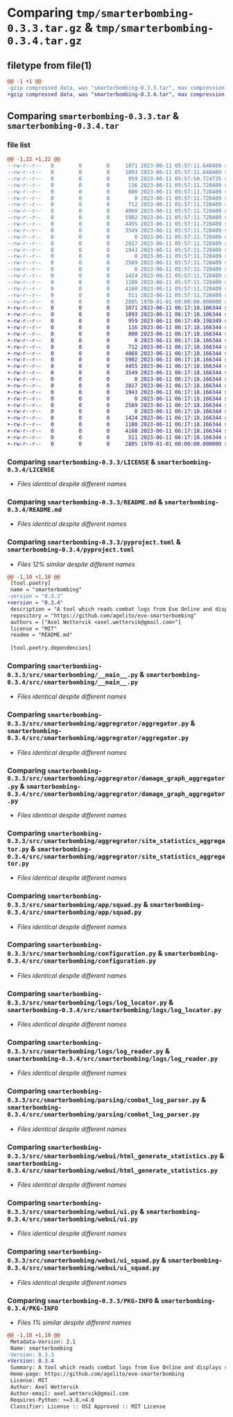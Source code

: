 # Comparing `tmp/smarterbombing-0.3.3.tar.gz` & `tmp/smarterbombing-0.3.4.tar.gz`

## filetype from file(1)

```diff
@@ -1 +1 @@
-gzip compressed data, was "smarterbombing-0.3.3.tar", max compression
+gzip compressed data, was "smarterbombing-0.3.4.tar", max compression
```

## Comparing `smarterbombing-0.3.3.tar` & `smarterbombing-0.3.4.tar`

### file list

```diff
@@ -1,22 +1,22 @@
--rw-r--r--   0        0        0     1071 2023-06-11 05:57:11.648409 smarterbombing-0.3.3/LICENSE
--rw-r--r--   0        0        0     1893 2023-06-11 05:57:11.648409 smarterbombing-0.3.3/README.md
--rw-r--r--   0        0        0      959 2023-06-11 05:57:50.724735 smarterbombing-0.3.3/pyproject.toml
--rw-r--r--   0        0        0      116 2023-06-11 05:57:11.728409 smarterbombing-0.3.3/src/smarterbombing/__init__.py
--rw-r--r--   0        0        0      800 2023-06-11 05:57:11.728409 smarterbombing-0.3.3/src/smarterbombing/__main__.py
--rw-r--r--   0        0        0        0 2023-06-11 05:57:11.728409 smarterbombing-0.3.3/src/smarterbombing/aggregrator/__init__.py
--rw-r--r--   0        0        0      712 2023-06-11 05:57:11.728409 smarterbombing-0.3.3/src/smarterbombing/aggregrator/aggregator.py
--rw-r--r--   0        0        0     4060 2023-06-11 05:57:11.728409 smarterbombing-0.3.3/src/smarterbombing/aggregrator/damage_graph_aggregator.py
--rw-r--r--   0        0        0     5902 2023-06-11 05:57:11.728409 smarterbombing-0.3.3/src/smarterbombing/aggregrator/site_statistics_aggregator.py
--rw-r--r--   0        0        0     4455 2023-06-11 05:57:11.728409 smarterbombing-0.3.3/src/smarterbombing/app/squad.py
--rw-r--r--   0        0        0     3549 2023-06-11 05:57:11.728409 smarterbombing-0.3.3/src/smarterbombing/configuration.py
--rw-r--r--   0        0        0        0 2023-06-11 05:57:11.728409 smarterbombing-0.3.3/src/smarterbombing/logs/__init__.py
--rw-r--r--   0        0        0     2817 2023-06-11 05:57:11.728409 smarterbombing-0.3.3/src/smarterbombing/logs/log_locator.py
--rw-r--r--   0        0        0     1943 2023-06-11 05:57:11.728409 smarterbombing-0.3.3/src/smarterbombing/logs/log_reader.py
--rw-r--r--   0        0        0        0 2023-06-11 05:57:11.728409 smarterbombing-0.3.3/src/smarterbombing/parsing/__init__.py
--rw-r--r--   0        0        0     2589 2023-06-11 05:57:11.728409 smarterbombing-0.3.3/src/smarterbombing/parsing/combat_log_parser.py
--rw-r--r--   0        0        0        0 2023-06-11 05:57:11.728409 smarterbombing-0.3.3/src/smarterbombing/webui/__init__.py
--rw-r--r--   0        0        0     1424 2023-06-11 05:57:11.728409 smarterbombing-0.3.3/src/smarterbombing/webui/html_generate_statistics.py
--rw-r--r--   0        0        0     1180 2023-06-11 05:57:11.728409 smarterbombing-0.3.3/src/smarterbombing/webui/ui.py
--rw-r--r--   0        0        0     4160 2023-06-11 05:57:11.728409 smarterbombing-0.3.3/src/smarterbombing/webui/ui_squad.py
--rw-r--r--   0        0        0      511 2023-06-11 05:57:11.728409 smarterbombing-0.3.3/src/smarterbombing/webui/ui_squads.py
--rw-r--r--   0        0        0     2805 1970-01-01 00:00:00.000000 smarterbombing-0.3.3/PKG-INFO
+-rw-r--r--   0        0        0     1071 2023-06-11 06:17:18.106344 smarterbombing-0.3.4/LICENSE
+-rw-r--r--   0        0        0     1893 2023-06-11 06:17:18.106344 smarterbombing-0.3.4/README.md
+-rw-r--r--   0        0        0      959 2023-06-11 06:17:49.198349 smarterbombing-0.3.4/pyproject.toml
+-rw-r--r--   0        0        0      116 2023-06-11 06:17:18.166344 smarterbombing-0.3.4/src/smarterbombing/__init__.py
+-rw-r--r--   0        0        0      800 2023-06-11 06:17:18.166344 smarterbombing-0.3.4/src/smarterbombing/__main__.py
+-rw-r--r--   0        0        0        0 2023-06-11 06:17:18.166344 smarterbombing-0.3.4/src/smarterbombing/aggregrator/__init__.py
+-rw-r--r--   0        0        0      712 2023-06-11 06:17:18.166344 smarterbombing-0.3.4/src/smarterbombing/aggregrator/aggregator.py
+-rw-r--r--   0        0        0     4060 2023-06-11 06:17:18.166344 smarterbombing-0.3.4/src/smarterbombing/aggregrator/damage_graph_aggregator.py
+-rw-r--r--   0        0        0     5902 2023-06-11 06:17:18.166344 smarterbombing-0.3.4/src/smarterbombing/aggregrator/site_statistics_aggregator.py
+-rw-r--r--   0        0        0     4455 2023-06-11 06:17:18.166344 smarterbombing-0.3.4/src/smarterbombing/app/squad.py
+-rw-r--r--   0        0        0     3549 2023-06-11 06:17:18.166344 smarterbombing-0.3.4/src/smarterbombing/configuration.py
+-rw-r--r--   0        0        0        0 2023-06-11 06:17:18.166344 smarterbombing-0.3.4/src/smarterbombing/logs/__init__.py
+-rw-r--r--   0        0        0     2817 2023-06-11 06:17:18.166344 smarterbombing-0.3.4/src/smarterbombing/logs/log_locator.py
+-rw-r--r--   0        0        0     1943 2023-06-11 06:17:18.166344 smarterbombing-0.3.4/src/smarterbombing/logs/log_reader.py
+-rw-r--r--   0        0        0        0 2023-06-11 06:17:18.166344 smarterbombing-0.3.4/src/smarterbombing/parsing/__init__.py
+-rw-r--r--   0        0        0     2589 2023-06-11 06:17:18.166344 smarterbombing-0.3.4/src/smarterbombing/parsing/combat_log_parser.py
+-rw-r--r--   0        0        0        0 2023-06-11 06:17:18.166344 smarterbombing-0.3.4/src/smarterbombing/webui/__init__.py
+-rw-r--r--   0        0        0     1424 2023-06-11 06:17:18.166344 smarterbombing-0.3.4/src/smarterbombing/webui/html_generate_statistics.py
+-rw-r--r--   0        0        0     1180 2023-06-11 06:17:18.166344 smarterbombing-0.3.4/src/smarterbombing/webui/ui.py
+-rw-r--r--   0        0        0     4160 2023-06-11 06:17:18.166344 smarterbombing-0.3.4/src/smarterbombing/webui/ui_squad.py
+-rw-r--r--   0        0        0      511 2023-06-11 06:17:18.166344 smarterbombing-0.3.4/src/smarterbombing/webui/ui_squads.py
+-rw-r--r--   0        0        0     2805 1970-01-01 00:00:00.000000 smarterbombing-0.3.4/PKG-INFO
```

### Comparing `smarterbombing-0.3.3/LICENSE` & `smarterbombing-0.3.4/LICENSE`

 * *Files identical despite different names*

### Comparing `smarterbombing-0.3.3/README.md` & `smarterbombing-0.3.4/README.md`

 * *Files identical despite different names*

### Comparing `smarterbombing-0.3.3/pyproject.toml` & `smarterbombing-0.3.4/pyproject.toml`

 * *Files 12% similar despite different names*

```diff
@@ -1,10 +1,10 @@
 [tool.poetry]
 name = "smarterbombing"
-version = "0.3.3"
+version = "0.3.4"
 description = "A tool which reads combat logs from Eve Online and displays statistics."
 repository = "https://github.com/agelito/eve-smarterbombing"
 authors = ["Axel Wettervik <axel.wettervik@gmail.com>"]
 license = "MIT"
 readme = "README.md"
 
 [tool.poetry.dependencies]
```

### Comparing `smarterbombing-0.3.3/src/smarterbombing/__main__.py` & `smarterbombing-0.3.4/src/smarterbombing/__main__.py`

 * *Files identical despite different names*

### Comparing `smarterbombing-0.3.3/src/smarterbombing/aggregrator/aggregator.py` & `smarterbombing-0.3.4/src/smarterbombing/aggregrator/aggregator.py`

 * *Files identical despite different names*

### Comparing `smarterbombing-0.3.3/src/smarterbombing/aggregrator/damage_graph_aggregator.py` & `smarterbombing-0.3.4/src/smarterbombing/aggregrator/damage_graph_aggregator.py`

 * *Files identical despite different names*

### Comparing `smarterbombing-0.3.3/src/smarterbombing/aggregrator/site_statistics_aggregator.py` & `smarterbombing-0.3.4/src/smarterbombing/aggregrator/site_statistics_aggregator.py`

 * *Files identical despite different names*

### Comparing `smarterbombing-0.3.3/src/smarterbombing/app/squad.py` & `smarterbombing-0.3.4/src/smarterbombing/app/squad.py`

 * *Files identical despite different names*

### Comparing `smarterbombing-0.3.3/src/smarterbombing/configuration.py` & `smarterbombing-0.3.4/src/smarterbombing/configuration.py`

 * *Files identical despite different names*

### Comparing `smarterbombing-0.3.3/src/smarterbombing/logs/log_locator.py` & `smarterbombing-0.3.4/src/smarterbombing/logs/log_locator.py`

 * *Files identical despite different names*

### Comparing `smarterbombing-0.3.3/src/smarterbombing/logs/log_reader.py` & `smarterbombing-0.3.4/src/smarterbombing/logs/log_reader.py`

 * *Files identical despite different names*

### Comparing `smarterbombing-0.3.3/src/smarterbombing/parsing/combat_log_parser.py` & `smarterbombing-0.3.4/src/smarterbombing/parsing/combat_log_parser.py`

 * *Files identical despite different names*

### Comparing `smarterbombing-0.3.3/src/smarterbombing/webui/html_generate_statistics.py` & `smarterbombing-0.3.4/src/smarterbombing/webui/html_generate_statistics.py`

 * *Files identical despite different names*

### Comparing `smarterbombing-0.3.3/src/smarterbombing/webui/ui.py` & `smarterbombing-0.3.4/src/smarterbombing/webui/ui.py`

 * *Files identical despite different names*

### Comparing `smarterbombing-0.3.3/src/smarterbombing/webui/ui_squad.py` & `smarterbombing-0.3.4/src/smarterbombing/webui/ui_squad.py`

 * *Files identical despite different names*

### Comparing `smarterbombing-0.3.3/PKG-INFO` & `smarterbombing-0.3.4/PKG-INFO`

 * *Files 1% similar despite different names*

```diff
@@ -1,10 +1,10 @@
 Metadata-Version: 2.1
 Name: smarterbombing
-Version: 0.3.3
+Version: 0.3.4
 Summary: A tool which reads combat logs from Eve Online and displays statistics.
 Home-page: https://github.com/agelito/eve-smarterbombing
 License: MIT
 Author: Axel Wettervik
 Author-email: axel.wettervik@gmail.com
 Requires-Python: >=3.8,<4.0
 Classifier: License :: OSI Approved :: MIT License
```

